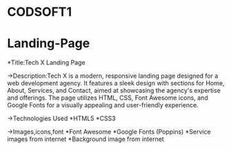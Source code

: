 # CODSOFT1
# Landing-Page
*Title:Tech X Landing Page

->Description:Tech X is a modern, responsive landing page designed for a web development agency. It features a sleek design with sections for Home, About, Services, and Contact, aimed at showcasing the agency's expertise and offerings. The page utilizes HTML, CSS, Font Awesome icons, and Google Fonts for a visually appealing and user-friendly experience.

->Technologies Used
*HTML5
*CSS3

->Images,icons,font
*Font Awesome
*Google Fonts (Poppins)
*Service images from internet
*Background image from internet

